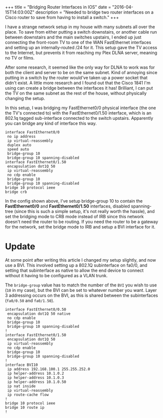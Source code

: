 +++
title = "Bridging Router Interfaces in IOS"
date = "2016-04-15T14:03:00Z"
description = "Needed to bridge two router interfaces on a Cisco router to save from having to install a switch."
+++

I have a strange network setup in my house with many subnets all over the place. To save from either putting a switch downstairs, or another cable run between downstairs and the main switches upstairs, I ended up just connecting the front-room TV to one of the WAN FastEthernet interfaces and setting up an internally-routed /24 for it. This setup gave the TV access to the Internet, but prevents it from reaching my Plex DLNA server, meaning no TV or films.

After some research, it seemed like the only way for DLNA to work was for both the client and server to be on the same subnet. Kind of annoying since putting in a switch by the router would've taken up a power socket that didn't exist. A little more research and I found out that the Cisco 1841 I'm using can create a bridge between the interfaces it has! Brilliant, I can put the TV on the same subnet as the rest of the house, without physically changing the setup.

In this setup, I was bridging my FastEthernet0/0 physical interface (the one the TV's connected to) with the FastEthernet0/1.50 interface, which is an 802.1q tagged sub-interface connected to the switch upstairs. Apparently you can bridge any kind of interface this way.

```
interface FastEthernet0/0
 no ip address
 ip virtual-reassembly
 duplex auto
 speed auto
 bridge-group 10
 bridge-group 10 spanning-disabled
interface FastEthernet0/1.50
 encapsulation dot1Q 50
 ip virtual-reassembly
 no cdp enable
 bridge-group 10
 bridge-group 10 spanning-disabled
bridge 10 protocol ieee
bridge crb
```

In the config shown above, I've setup bridge-group 10 to contain the **FastEthernet0/0** and **FastEthernet0/1.50** interfaces, disabled spanning-tree (since this is such a simple setup, it's not really worth the hassle), and set the bridging mode to CRB mode instead of IRB since this network doesn't need the router to be routing. If you need the router to be a gateway for the network, set the bridge mode to IRB and setup a BVI interface for it.

# Update

At some point after writing this article I changed my setup slightly, and now use a BVI. This involved setting up a 802.1Q subinterface on fa0/0, and setting that subinterface as native to allow the end device to connect without it having to be configured as a VLAN trunk.

The `bridge-group` value has to match the number of the `BVI` you wish to use (`10` in my case), but the BVI can be set to whatever number you want. Layer 3 addressing occurs on the BVI, as this is shared between the subinterfaces (`fa0/0.50` and `fa0/1.50`).

```
interface FastEthernet0/0.50
 encapsulation dot1Q 50 native
 no cdp enable
 bridge-group 10
 bridge-group 10 spanning-disabled
!
interface FastEthernet0/1.50
 encapsulation dot1Q 50
 ip virtual-reassembly
 no cdp enable
 bridge-group 10
 bridge-group 10 spanning-disabled
!         
interface BVI10
 ip address 192.168.100.1 255.255.252.0
 ip helper-address 10.1.0.2
 ip helper-address 10.1.0.3
 ip helper-address 10.1.0.50
 ip nat inside
 ip virtual-reassembly
 ip route-cache flow
!         
bridge 10 protocol ieee
bridge 10 route ip
!
```
